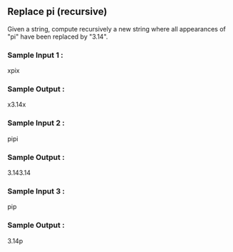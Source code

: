 ## Replace pi (recursive)
Given a string, compute recursively a new string where all appearances of "pi" have been replaced by "3.14".
### Sample Input 1 :
xpix
### Sample Output :
x3.14x
### Sample Input 2 :
pipi
### Sample Output :
3.143.14
### Sample Input 3 :
pip
### Sample Output :
3.14p